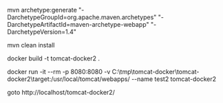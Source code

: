 mvn archetype:generate "-DarchetypeGroupId=org.apache.maven.archetypes" "-DarchetypeArtifactId=maven-archetype-webapp" "-DarchetypeVersion=1.4"

mvn clean install
 
docker build -t tomcat-docker2 .

docker run -it --rm -p 8080:8080 -v C:\tmp\tomcat-docker\tomcat-docker2\target\:/usr/local/tomcat/webapps/ --name test2 tomcat-docker2

goto http://localhost/tomcat-docker2/